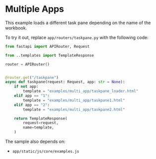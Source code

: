 # Multiple Apps

This example loads a different task pane depending on the name of the workbook.

To try it out, replace `app/routers/taskpane.py` with the following code:

```python
from fastapi import APIRouter, Request

from ..templates import TemplateResponse

router = APIRouter()


@router.get("/taskpane")
async def taskpane(request: Request, app: str = None):
    if not app:
        template = "examples/multi_app/taskpane_loader.html"
    elif app == "1":
        template = "examples/multi_app/taskpane1.html"
    elif app == "2":
        template = "examples/multi_app/taskpane2.html"

    return TemplateResponse(
        request=request,
        name=template,
    )
```

The sample also depends on:

- `app/static/js/core/examples.js`
